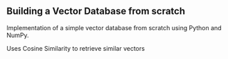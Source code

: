  ## Building a Vector Database from scratch

Implementation of a simple vector database from scratch using Python and NumPy.

Uses Cosine Similarity to retrieve similar vectors
